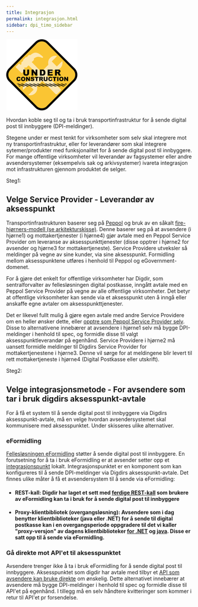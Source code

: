 ```yaml
---
title: Integrasjon 
permalink: integrasjon.html
sidebar: dpi_timo_sidebar
---
```


![](/images/dpi/underarbeide.png)

Hvordan koble seg til og ta i bruk transportinfrastruktur for å sende digital post til innbyggere (DPI-meldinger). 

Stegene under er mest tenkt for virksomheter som selv skal integrere mot ny transportinfrastruktur, eller for leverandører som skal integrere sytemer/produkter med funksjonalitet for å sende digital post til innbyggere. For mange offentlige virksomheter vil leverandør av fagsystemer eller andre avsendersystemer (eksempelvis sak og arkivsystemer) ivareta integrasjon mot infrastrukturen gjennom produktet de selger. 

Steg1:
## Velge Service Provider - Leverandør av aksesspunkt
Transportinfrastrukturen baserer seg på [Peppol](https://peppol.eu/what-is-peppol/peppol-country-profiles/norway-country-profile/) og bruk av en såkalt [fire-hjørners-modell (se arkitekturskisse)](https://docs.digdir.no/dpi_arkitektur.html). Denne baserer seg på at avsendere (i hjørne1) og mottakertjenester (i hjørne4) gjør avtale med en Peppol Service Provider om leveranse av aksesspunkttjenester (disse opptrer i hjørne2 for avsender og hjørne3 for mottakertjeneste). Service Providere utveksler så meldinger på vegne av sine kunder, via sine aksesspunkt. Formidling mellom aksesspunktene utføres i henhold til Peppol og eGovernment-domenet.

For å gjøre det enkelt for offentlige virksomheter har Digdir, som sentralforvalter av fellesløsningen digital postkasse, inngått avtale med en Peppol Service Provider på vegne 
av alle offentlige virksomheter. Det betyr at offentlige virksomheter kan sende via et aksesspunkt uten å inngå eller anskaffe egne avtaler om aksesspunkttjenester. 

Det er likevel fullt mulig å gjøre egen avtale med andre Service Providere om en heller ønsker dette, eller [opptre som Peppol Service Provider selv](https://www.anskaffelser.no/nb/verktoy/veiledere/aksesspunkt). Disse to alternativene innebærer at avsendere i hjørne1 selv må bygge DPI-meldinger i henhold til spec, og formidle disse til valgt aksesspunktleverandør på egenhånd. Service Providere i hjørne2 må uansett formidle meldinger til Digdirs Service Provider for mottakertjenestene i hjørne3. Denne vil sørge for at meldingene blir levert til rett mottakertjeneste i hjørne4 (Digital Postkasse eller utskrift).

Steg2:
## Velge integrasjonsmetode - For avsendere som tar i bruk digdirs aksesspunkt-avtale
For å få et system til å sende digital post til innbyggere via Digdirs aksesspunkt-avtale, må en velge hvordan avsendersystemet skal kommunisere med aksesspunktet. Under skisseres ulike alternativer.

### eFormidling
[Fellesløsningen eFormidling](https://docs.digdir.no/eformidling_index.html) støtter å sende digital post til innbyggere. En forutsetning for å ta i bruk eFormidling er at avsender setter opp et [integrasjonspunkt](https://docs.digdir.no/eformidling_download_ip.html) lokalt. Integrasjonspunktet er en komponent som kan konfigureres til å sende DPI-meldinger via Digdirs aksesspunkt-avtale. Det finnes ulike måter å få et avsendersystem til å sende via eFormidling:  

- #### REST-kall: Digdir har laget et sett med [ferdige REST-kall](https://docs.digdir.no/eformidling_nm_restdocs.html#_example_2_creating_a_dpi_digital_message) som brukere av eFormidling kan ta i bruk for å sende digital post til innbyggere
- #### Proxy-klientbibliotek (overgangsløsning): Avsendere som i dag benytter klientbiblioteker (java eller .NET) for å sende til digital postkasse kan i en overgangsperiode oppgradere til det vi kaller "proxy-versjon" av dagens klientbiblioteker [for .NET](https://github.com/difi/dpi-proxy-klient-dotnet) og [java](https://github.com/difi/dpi-proxy-klient-java). Disse er satt opp til å sende via eFormidling.

### Gå direkte mot API'et til aksesspunktet
Avsendere trenger ikke å ta i bruk eFormidling for å sende digital post til innbyggere. Aksesspunktet som digdir har avtale med tilbyr et [API som avsendere kan bruke direkte](https://docs.digdir.no/resources/begrep/sikkerDigitalPost/nyinf/api/openapi_spec.html) om ønskelig. Dette alternativet innebærer at avsendere må bygge DPI-meldinger i henhold til spec og formidle disse til API'et på egenhånd. I tillegg må en selv håndtere kvitteringer som kommer i retur til API'et pr forsendelse.
